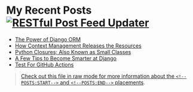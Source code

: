 # My Recent Posts [![RESTful Post Feed Updater](https://github.com/lnxpy/test-feed/actions/workflows/post-section-updater.yml/badge.svg)](https://github.com/lnxpy/test-feed/actions/workflows/post-section-updater.yml)
<!--POSTS:START-->
- [The Power of Django ORM](https://alirezayahyapour.pythonanywhere.com/en/the-power-of-django-orm)
- [How Context Management Releases the Resources](https://alirezayahyapour.pythonanywhere.com/en/how-context-management-releases-the-resources)
- [Python Closures; Also Known as Small Classes](https://alirezayahyapour.pythonanywhere.com/en/python-closures)
- [A Few Tips to Become Smarter at Django](https://alirezayahyapour.pythonanywhere.com/en/become-smarter-at-django)
- [Test For GitHub Actions](https://alirezayahyapour.pythonanywhere.com/en/test-for-actions)<!--POSTS:END-->

> [Check out this file in raw mode for more information about the `<!--POSTS:START-->` and `<!--POSTS:END-->` placements](https://raw.githubusercontent.com/lnxpy/test-feed/main/README.md).
